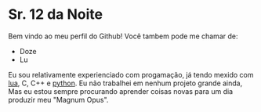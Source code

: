 # Sr. 12 da Noite
Bem vindo ao meu perfil do Github!
Você tambem pode me chamar de:
 - Doze
 - Lu

Eu sou relativamente experienciado com progamação, já tendo mexido com [lua](https://lua.org), C, C++ e [python](https://python.org). Eu não trabalhei em nenhum projeto grande ainda,
Mas eu estou sempre procurando aprender coisas novas para um dia produzir meu "Magnum Opus".
